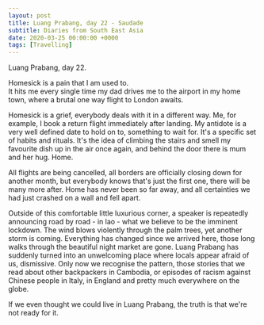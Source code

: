 ```yaml
---
layout: post
title: Luang Prabang, day 22 - Saudade
subtitle: Diaries from South East Asia
date: 2020-03-25 00:00:00 +0000
tags: [Travelling]
---
```


Luang Prabang, day 22.

Homesick is a pain that I am used to.  
It hits me every single time my dad drives me to the airport in my home town,
where a brutal one way flight to London awaits.

Homesick is a grief, everybody deals with it in a different way.
Me, for example, I book a return flight immediately after landing.
My antidote is a very well defined date to hold on to, something to wait for.
It's a specific set of habits and rituals.
It's the idea of climbing the stairs and smell my favourite dish up in the air once again, 
and behind the door there is mum and her hug. Home.

All flights are being cancelled, all borders are officially closing down for another month,
but everybody knows that's just the first one, there will be many more after.
Home has never been so far away, and all certainties we had just crashed on a wall and fell apart.

Outside of this comfortable little luxurious corner, a speaker is repeatedly announcing road by road - in lao -
what we believe to be the imminent lockdown.
The wind blows violently through the palm trees, yet another storm is coming.
Everything has changed since we arrived here, those long walks through the beautiful night market are gone.
Luang Prabang has suddenly turned into an unwelcoming place where locals appear afraid of us, dismissive.
Only now we recognise the pattern, those stories that we read about other backpackers in Cambodia,
or episodes of racism against Chinese people in Italy, in England and pretty much everywhere on the globe.

If we even thought we could live in Luang Prabang, the truth is that we're not ready for it.
